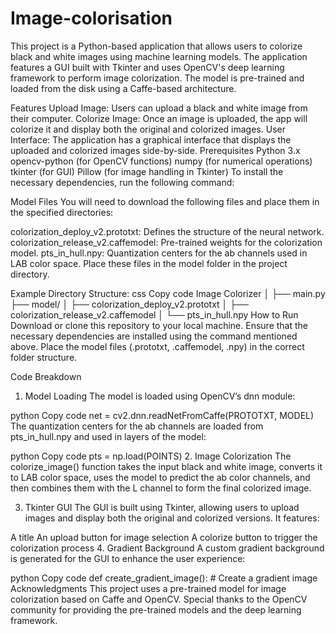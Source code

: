 # Image-colorisation
This project is a Python-based application that allows users to colorize black and white images using machine learning models. The application features a GUI built with Tkinter and uses OpenCV's deep learning framework to perform image colorization. The model is pre-trained and loaded from the disk using a Caffe-based architecture.

Features
Upload Image: Users can upload a black and white image from their computer.
Colorize Image: Once an image is uploaded, the app will colorize it and display both the original and colorized images.
User Interface: The application has a graphical interface that displays the uploaded and colorized images side-by-side.
Prerequisites
Python 3.x
opencv-python (for OpenCV functions)
numpy (for numerical operations)
tkinter (for GUI)
Pillow (for image handling in Tkinter)
To install the necessary dependencies, run the following command:


Model Files
You will need to download the following files and place them in the specified directories:

colorization_deploy_v2.prototxt: Defines the structure of the neural network.
colorization_release_v2.caffemodel: Pre-trained weights for the colorization model.
pts_in_hull.npy: Quantization centers for the ab channels used in LAB color space.
Place these files in the model folder in the project directory.

Example Directory Structure:
css
Copy code
Image Colorizer
│
├── main.py
├── model/
│   ├── colorization_deploy_v2.prototxt
│   ├── colorization_release_v2.caffemodel
│   └── pts_in_hull.npy
How to Run
Download or clone this repository to your local machine.
Ensure that the necessary dependencies are installed using the command mentioned above.
Place the model files (.prototxt, .caffemodel, .npy) in the correct folder structure.


Code Breakdown
1. Model Loading
The model is loaded using OpenCV’s dnn module:

python
Copy code
net = cv2.dnn.readNetFromCaffe(PROTOTXT, MODEL)
The quantization centers for the ab channels are loaded from pts_in_hull.npy and used in layers of the model:

python
Copy code
pts = np.load(POINTS)
2. Image Colorization
The colorize_image() function takes the input black and white image, converts it to LAB color space, uses the model to predict the ab color channels, and then combines them with the L channel to form the final colorized image.

3. Tkinter GUI
The GUI is built using Tkinter, allowing users to upload images and display both the original and colorized versions. It features:

A title
An upload button for image selection
A colorize button to trigger the colorization process
4. Gradient Background
A custom gradient background is generated for the GUI to enhance the user experience:

python
Copy code
def create_gradient_image():
    # Create a gradient image
Acknowledgments
This project uses a pre-trained model for image colorization based on Caffe and OpenCV. Special thanks to the OpenCV community for providing the pre-trained models and the deep learning framework.

